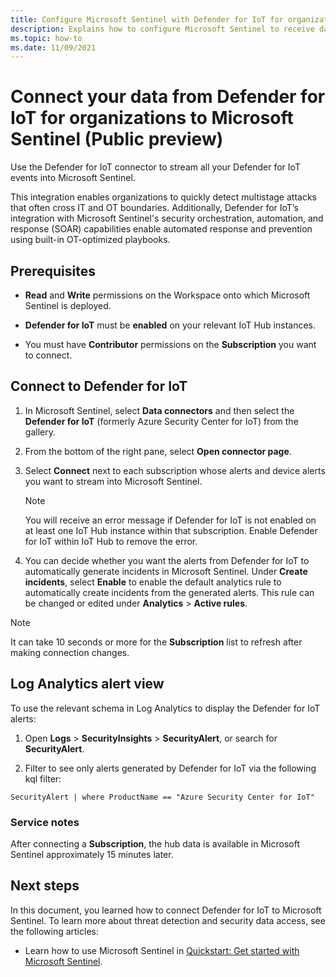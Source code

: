 ```yaml
---
title: Configure Microsoft Sentinel with Defender for IoT for organizations
description: Explains how to configure Microsoft Sentinel to receive data from your Defender for IoT solution.
ms.topic: how-to
ms.date: 11/09/2021
---
```


# Connect your data from Defender for IoT for organizations to Microsoft Sentinel (Public preview)

Use the Defender for IoT connector to stream all your Defender for IoT events into Microsoft Sentinel.

This integration enables organizations to quickly detect multistage attacks that often cross IT and OT boundaries. Additionally, Defender for IoT’s integration with Microsoft Sentinel's security orchestration, automation, and response (SOAR) capabilities enable automated response and prevention using built-in OT-optimized playbooks.

## Prerequisites

- **Read** and **Write** permissions on the Workspace onto which Microsoft Sentinel is deployed.

- **Defender for IoT** must be **enabled** on your relevant IoT Hub instances.

- You must have **Contributor** permissions on the **Subscription** you want to connect.

## Connect to Defender for IoT

1. In Microsoft Sentinel, select **Data connectors** and then select the **Defender for IoT** (formerly Azure Security Center for IoT) from the gallery.

1. From the bottom of the right pane, select **Open connector page**.

1. Select **Connect** next to each subscription whose alerts and device alerts you want to stream into Microsoft Sentinel.

    > [!NOTE]
    > You will receive an error message if Defender for IoT is not enabled on at least one IoT Hub instance within that subscription. Enable Defender for IoT within IoT Hub to remove the error.

1. You can decide whether you want the alerts from Defender for IoT to automatically generate incidents in Microsoft Sentinel. Under **Create incidents**, select **Enable** to enable the default analytics rule to automatically create incidents from the generated alerts. This rule can be changed or edited under **Analytics** > **Active rules**.

> [!NOTE]
> It can take 10 seconds or more for the **Subscription** list to refresh after making connection changes.

## Log Analytics alert view

To use the relevant schema in Log Analytics to display the Defender for IoT alerts:

1. Open **Logs** > **SecurityInsights** > **SecurityAlert**, or search for **SecurityAlert**.

1. Filter to see only alerts generated by Defender for IoT via the following kql filter:

```kusto
SecurityAlert | where ProductName == "Azure Security Center for IoT"
```

### Service notes

After connecting a **Subscription**, the hub data is available in Microsoft Sentinel approximately 15 minutes later.

## Next steps

In this document, you learned how to connect Defender for IoT to Microsoft Sentinel. To learn more about threat detection and security data access, see the following articles:

- Learn how to use Microsoft Sentinel in [Quickstart: Get started with Microsoft Sentinel](../../sentinel/get-visibility.md).
